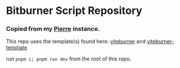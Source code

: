 # Bitburner Script Repository

### Copied from my [Pierre](https://pierre.co) instance.

This repo uses the template(s) found here: [viteburner](https://github.com/Tanimodori/viteburner) and [viteburner-template](https://github.com/Tanimodori/viteburner-template)

run `pnpm i; pnpm run dev` from the root of this repo.
